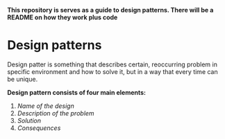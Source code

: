 __This repository is serves as a guide to design patterns. There will be a README on how they work plus code__

# Design patterns
 
Design patter is something that describes certain, reoccurring problem in specific environment and how to solve it, but in a way that every time can be unique.

**Design pattern consists of four main elements:**

1. *Name of the design*
2. *Description of the problem*
3. *Solution*
4. *Consequences*
 